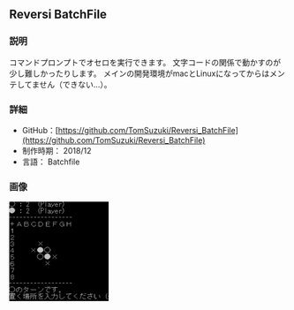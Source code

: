 ## Reversi BatchFile
### 説明
コマンドプロンプトでオセロを実行できます。
文字コードの関係で動かすのが少し難しかったりします。
メインの開発環境がmacとLinuxになってからはメンテしてません（できない...）。

### 詳細
- GitHub：[https://github.com/TomSuzuki/Reversi_BatchFile](https://github.com/TomSuzuki/Reversi_BatchFile)
- 制作時期： 2018/12
- 言語： Batchfile

### 画像
![ゲームの画像](./img/2018-12_Reversi%20BatchFile.jpg)